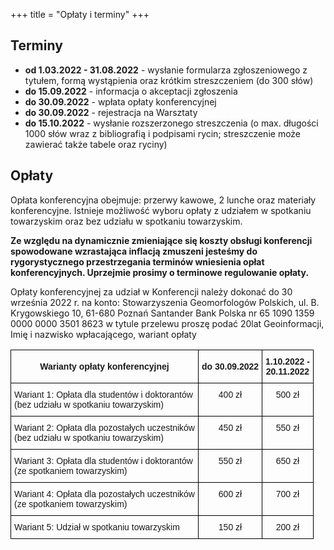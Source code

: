 +++
title = "Opłaty i terminy"
+++

## Terminy 

- **od 1.03.2022 - 31.08.2022** - wysłanie formularza zgłoszeniowego z tytułem, formą wystąpienia oraz krótkim streszczeniem (do 300 słów) 
- **do 15.09.2022** - informacja o akceptacji zgłoszenia
- **do 30.09.2022** - wpłata opłaty konferencyjnej
- **do 30.09.2022** - rejestracja na Warsztaty
- **do 15.10.2022** - wysłanie rozszerzonego streszczenia (o max. długości 1000 słów wraz z bibliografią i podpisami rycin; streszczenie może zawierać także tabele oraz ryciny)

## Opłaty

Opłata konferencyjna obejmuje: przerwy kawowe, 2 lunche oraz materiały konferencyjne. Istnieje możliwość wyboru opłaty z udziałem w spotkaniu towarzyskim oraz bez udziału w spotkaniu towarzyskim. 

**Ze względu na dynamicznie zmieniające się koszty obsługi konferencji spowodowane wzrastająca inflacją zmuszeni jesteśmy do rygorystycznego przestrzegania terminów wniesienia opłat konferencyjnych. Uprzejmie prosimy o terminowe regulowanie opłaty.**

Opłaty konferencyjnej za udział w Konferencji należy dokonać do 30 września 2022 r. na konto:
Stowarzyszenia Geomorfologów Polskich, ul. B. Krygowskiego 10, 61-680 Poznań
Santander Bank Polska 
nr 65 1090 1359 0000 0000 3501 8623
w tytule przelewu proszę podać 20lat Geoinformacji, Imię i nazwisko wpłacającego, wariant opłaty 

<style type="text/css">
.tg  {border-collapse:collapse;border-spacing:0;}
.tg td{border-color:black;border-style:solid;border-width:1px;font-family:Arial, sans-serif;font-size:14px;
  overflow:hidden;padding:10px 5px;word-break:normal;}
.tg th{border-color:black;border-style:solid;border-width:1px;font-family:Arial, sans-serif;font-size:14px;
  font-weight:normal;overflow:hidden;padding:10px 5px;word-break:normal;}
.tg .tg-baqh{text-align:center;vertical-align:top}
.tg .tg-nrix{text-align:center;vertical-align:middle}
.tg .tg-0lax{text-align:left;vertical-align:top}
</style>
<table class="tg">
<thead>
  <tr>
    <th class="tg-nrix"><span style="font-weight:bold">Warianty opłaty konferencyjnej </span></th>
    <th class="tg-nrix"><span style="font-weight:bold">do 30.09.2022</span></th>
    <th class="tg-nrix"><span style="font-weight:bold">1.10.2022 - </span><br><span style="font-weight:bold">20.11.2022</span></th>
  </tr>
</thead>
<tbody>
  <tr>
    <td class="tg-0lax">Wariant 1: Opłata dla studentów i doktorantów <br>(bez udziału w spotkaniu towarzyskim)</td>
    <td class="tg-baqh">400 zł</td>
    <td class="tg-baqh">500 zł</td>
  </tr>
  <tr>
    <td class="tg-0lax">Wariant 2: Opłata dla pozostałych uczestników <br>(bez udziału w spotkaniu towarzyskim)</td>
    <td class="tg-baqh">450 zł</td>
    <td class="tg-baqh">550 zł</td>
  </tr>
  <tr>
    <td class="tg-0lax">Wariant 3: Opłata dla studentów i doktorantów <br>(ze spotkaniem towarzyskim)</td>
    <td class="tg-baqh">550 zł</td>
    <td class="tg-baqh">650 zł</td>
  </tr>
  <tr>
    <td class="tg-0lax">Wariant 4: Opłata dla pozostałych uczestników <br>(ze spotkaniem towarzyskim)</td>
    <td class="tg-baqh">600 zł</td>
    <td class="tg-baqh">700 zł</td>
  </tr>
  <tr>
    <td class="tg-0lax">Wariant 5: Udział w spotkaniu towarzyskim </td>
    <td class="tg-baqh">150 zł</td>
    <td class="tg-baqh">200 zł</td>
  </tr>
</tbody>
</table>






